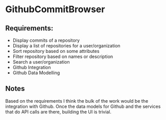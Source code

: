# GithubCommitBrowser

## Requirements:

- Display commits of a repository
- Display a list of repositories for a user/organization
- Sort repository based on some attributes
- Filter repository based on names or description
- Search a user/organization
- Github Integration
- Github Data Modelling

## Notes

Based on the requirements I think the bulk of the work would be the integration with Github. Once the data models for Github and the services that do API calls are there, building the UI is trivial.
